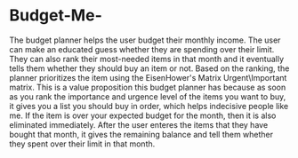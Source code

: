 # Budget-Me-
The budget planner helps the user budget their monthly income. The user can make an educated guess whether they are spending over their limit. They can also rank their most-needed items in that month and it eventually tells them whether they should buy an item or not. Based on the ranking, the planner  prioritizes the item using the EisenHower's Matrix Urgent\Important matrix. This is a value proposition this budget planner has because as soon as you rank the importance and urgence level of the items you want to buy, it gives you a list you should buy in order, which helps indecisive people like me. If the item is over your expected budget for the month, then it is also eliminated immediately. After the user enteres the items that they have bought that month, it gives the remaining balance and tell them whether they spent over their limit in that month.

